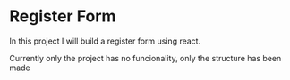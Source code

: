 # Register Form

In this project I will build a register form using react.

Currently only the project has no funcionality, only the structure has been made
